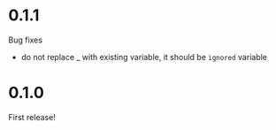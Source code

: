 # 0.1.1

Bug fixes
  * do not replace _ with existing variable, it should be `ignored` variable

# 0.1.0

First release!
